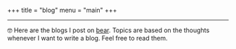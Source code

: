 +++
title = "blog"
menu = "main"
+++

---
🤓 Here are the blogs I post on [bear](https://andyiterations.bearblog.dev/). Topics are based on the thoughts whenever I want to write a blog. Feel free to read them.

